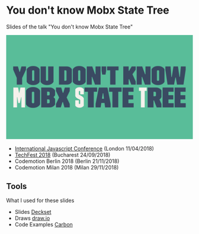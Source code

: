 # You don't know Mobx State Tree
Slides of the talk "You don't know Mobx State Tree"

![You don't know MobX State Tree](title.png "You don't know MobX State Tree")

- [International Javascript Conference](https://javascript-conference.com/) (London 11/04/2018)
- [TechFest 2018](https://2018.techfest.ro/bucharest/) (Bucharest 24/09/2018)
- Codemotion Berlin 2018 (Berlin 21/11/2018)
- Codemotion Milan 2018 (Milan 29/11/2018)

## Tools
What I used for these slides

- Slides [Deckset](https://www.decksetapp.com/)
- Draws [draw.io](https://www.draw.io)
- Code Examples [Carbon](https://github.com/dawnlabs/carbon)
